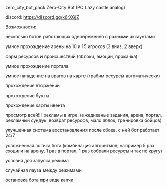 zero_city_bot_pack
Zero-City Bot (PC Lazy castle analog)

discord: https://discord.gg/x6rXGjZ

Возможности:

несколько ботов работающих одновременно с разными аккаунтами

умное прохождение арены на 10 и 15 игроков (3 вниз, 2 вверх)

фарм ресурсов и происшествий (яблоки, эмоции, прокачка)

умное прохождение портала

умное нападение на врагов на карте (грабим ресурсы автоматически)

прохождение вторжений

прохождение бухты

прохождение карты ивента

просмотр всей!!! рекламы в игре. (ежедневные задания, арена, портал, рекламный сундук, возврат ресурсов, мало яблок, тренировка бойцов)

улучшенная система восстановления после сбоев. с ней бот работает 24/7

усложненная логика бота (комбинация алгоритмов, например 5 раз сходили на арену, 1 раз в портал, 1 раз собрали ресурсы и так по кругу)

условия для запуска режима

случайная пауза между режимами

остановка бота при виде капчи
